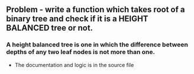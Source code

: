 ## Problem - write a function which takes root of a binary tree and check if it is a HEIGHT BALANCED tree or not.
### A height balanced tree is one in which the difference between depths of any two leaf nodes is not more than one.
* The documentation and logic is in the source file
